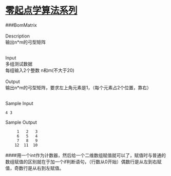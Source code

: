 # [零起点学算法系列](https://github.com/xlm7/ACM/tree/master/begin)

###BomMatrix<br><br>
Description<br>
输出n*m的弓型矩阵<br><br>

Input<br>
多组测试数据 <br>
每组输入2个整数 n和m(不大于20)<br><br>
Output<br>
输出n*m的弓型矩阵，要求左上角元素是1，（每个元素占2个位置，靠右）<br><br>

Sample Input 
			
	4 3		


Sample Output
		
		 1	 2	 3
		 6	 5	 4
		 7	 8	 9
		12	11  10
												
####用一个int作为计数器，然后给一个二维数组赋值就可以了，赋值时与普通的数组赋值的区别就在于加一个if判断语句，（行数从0开始）偶数行是从左到右赋值，奇数行是从右到左赋值。

